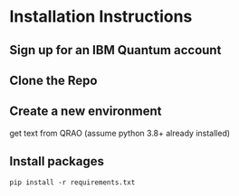 # Installation Instructions

## Sign up for an IBM Quantum account


## Clone the Repo

## Create a new environment

get text from QRAO (assume python 3.8+ already installed)


## Install packages

```
pip install -r requirements.txt
```
